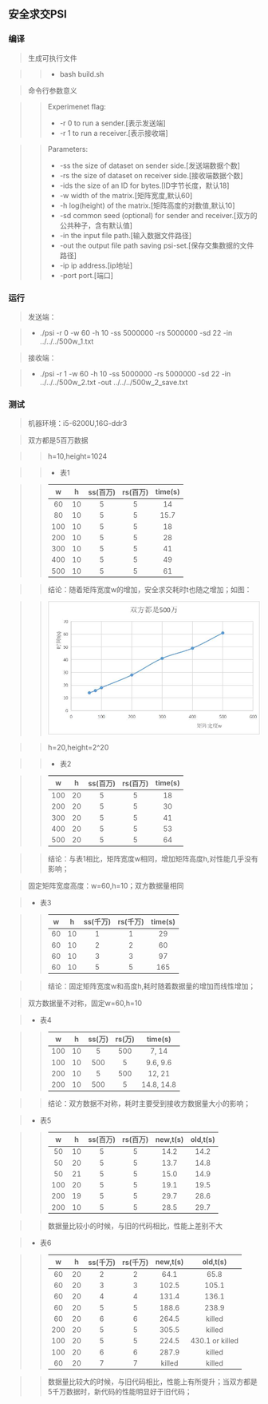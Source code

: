 ## 安全求交PSI
### 编译

> 生成可执行文件 
 
>>+ bash build.sh

> 命令行参数意义 
 
>> Experimenet flag:
>>+ -r 0    to run a sender.[表示发送端]  
>>+ -r 1    to run a receiver.[表示接收端]  

>> Parameters:
>>+ -ss     the size of dataset on sender side.[发送端数据个数]  
>>+ -rs     the size of dataset on receiver side.[接收端数据个数]  
>>+ -ids    the size of an ID for bytes.[ID字节长度，默认18]  
>>+ -w      width of the matrix.[矩阵宽度,默认60]  
>>+ -h      log(height) of the matrix.[矩阵高度的对数值,默认10]  
>>+ -sd     common seed (optional) for sender and receiver.[双方的公共种子，含有默认值]  
>>+ -in     the input file path.[输入数据文件路径]  
>>+ -out    the output file path saving psi-set.[保存交集数据的文件路径]  
>>+ -ip     ip address.[ip地址]  
>>+ -port   port.[端口] 

### 运行  

> 发送端：  

>+ ./psi -r 0 -w 60 -h 10 -ss 5000000 -rs 5000000 -sd 22 -in ../../../500w_1.txt  

> 接收端：

>+ ./psi -r 1 -w 60 -h 10 -ss 5000000 -rs 5000000 -sd 22 -in ../../../500w_2.txt -out ../../../500w_2_save.txt

### 测试  

> 机器环境：i5-6200U,16G-ddr3  

> 双方都是5百万数据  

>> h=10,height=1024  

>>+ 表1  

>> | w | h  | ss(百万) | rs(百万) | time(s) |  
>> | :---: | :---: | :---: | :---: | :---: |  
>> | 60  | 10 | 5 | 5 | 14 |  
>> | 80  | 10 | 5 | 5 | 15.7 |
>> | 100 | 10 | 5 | 5 | 18 |
>> | 200 | 10 | 5 | 5 | 28 |
>> | 300 | 10 | 5 | 5 | 41 |
>> | 400 | 10 | 5 | 5 | 49 |
>> | 500 | 10 | 5 | 5 | 61 |  

>> 结论：随着矩阵宽度w的增加，安全求交耗时t也随之增加；如图：  

>> ![ images ](500w.jpg)

>> h=20,height=2^20  

>>+ 表2  

>> | w | h  | ss(百万) | rs(百万) | time(s) |  
>> | :---: | :---: | :---: | :---: | :---: |  
>> | 100 | 20 | 5 | 5 | 18 |
>> | 200 | 20 | 5 | 5 | 30 |
>> | 300 | 20 | 5 | 5 | 41 |
>> | 400 | 20 | 5 | 5 | 53 |
>> | 500 | 20 | 5 | 5 | 64 |  

>> 结论：与表1相比，矩阵宽度w相同，增加矩阵高度h,对性能几乎没有影响；

> 固定矩阵宽度高度：w=60,h=10；双方数据量相同  

>+ 表3  

>> | w | h  | ss(千万) | rs(千万) | time(s) |  
>> | :---: | :---: | :---: | :---: | :---: |  
>> | 60 | 10 | 1 | 1 | 29 |
>> | 60 | 10 | 2 | 2 | 60 |
>> | 60 | 10 | 3 | 3 | 97 |
>> | 60 | 10 | 5 | 5 | 165 |  

>> 结论：固定矩阵宽度w和高度h,耗时随着数据量的增加而线性增加；

> 双方数据量不对称，固定w=60,h=10
 
>+ 表4  

>> | w | h  | ss(万) | rs(万) | time(s) |  
>> | :---: | :---: | :---: | :---: | :---: |  
>> | 100 | 10 | 5 | 500 | 7, 14 |
>> | 100 | 10 | 500 | 5 | 9.6, 9.6 |
>> | 200 | 10 | 5 | 500 | 12, 21 |
>> | 200 | 10 | 500 | 5 | 14.8, 14.8 | 

>> 结论：双方数据不对称，耗时主要受到接收方数据量大小的影响；

>+ 表5

>> | w | h  | ss(百万) | rs(百万) | new,t(s) | old,t(s) |
>> | :---: | :---: | :---: | :---: | :---: | :---: |
>> | 50 | 10 | 5 | 5 | 14.2 | 14.2 |
>> | 50 | 20 | 5 | 5 | 13.7 | 14.8 |
>> | 50 | 21 | 5 | 5 | 15.0 | 14.9 |
>> | 100 | 20 | 5 | 5 | 19.1 | 19.5 |
>> | 200 | 19 | 5 | 5 | 29.7 | 28.6  |
>> | 200 | 10 | 5 | 5 | 28.5 | 29.7  |

>> 数据量比较小的时候，与旧的代码相比，性能上差别不大

>+ 表6

>> | w | h  | ss(千万) | rs(千万) | new,t(s) | old,t(s) |
>> | :---: | :---: | :---: | :---: | :---: | :---: |
>> | 60 | 20 | 2 | 2 | 64.1 | 65.8 |
>> | 60 | 20 | 3 | 3 | 102.5 | 105.1 |
>> | 60 | 20 | 4 | 4 | 131.4 | 136.1 |
>> | 60 | 20 | 5 | 5 | 188.6 | 238.9 |
>> | 60 | 20 | 6 | 6 | 264.5 | killed |
>> | 200 | 20 | 5 | 5 | 305.5 | killed |
>> | 100 | 20 | 5 | 5 | 224.5 | 430.1 or killed |
>> | 100 | 20 | 6 | 6 | 287.9 | killed |
>> | 60 | 20 | 7 | 7 | killed | killed |

>> 数据量比较大的时候，与旧代码相比，性能上有所提升；当双方都是5千万数据时，新代码的性能明显好于旧代码；